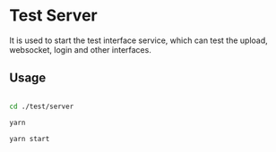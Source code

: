 # Test Server

It is used to start the test interface service, which can test the upload, websocket, login and
other interfaces.

## Usage

```bash

cd ./test/server

yarn

yarn start

```
